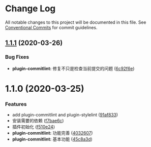 # Change Log

All notable changes to this project will be documented in this file.
See [Conventional Commits](https://conventionalcommits.org) for commit guidelines.

## [1.1.1](https://github.com/walrusjs/plugins/compare/@walrus/plugin-commitlint@1.1.0...@walrus/plugin-commitlint@1.1.1) (2020-03-26)

### Bug Fixes

- **plugin-commitlint:** 修复不只是检查当前提交的问题 ([6c92f6e](https://github.com/walrusjs/plugins/commit/6c92f6ecb0a73d1ea844b9fc95038d66755b5bd6))

# 1.1.0 (2020-03-25)

### Features

- add plugin-commitlint and plugin-stylelint ([91af833](https://github.com/walrusjs/plugins/commit/91af833f7defc98757be917b0ae0e2693067c853))
- 安装需要的依赖 ([f7bae6c](https://github.com/walrusjs/plugins/commit/f7bae6c49f94062356484791dfefb56f41796dac))
- 插件初始化 ([f510e24](https://github.com/walrusjs/plugins/commit/f510e24139c284ed8b6aa00ed030bf286ae3e52c))
- **plugin-commitlint:** 功能完善 ([4032607](https://github.com/walrusjs/plugins/commit/40326079abe73daa4d71a05cf0bb726df370bf7e))
- **plugin-commitlint:** 基本功能 ([45c8a3d](https://github.com/walrusjs/plugins/commit/45c8a3d7b9f9a3c58e5708c39807db9a643bbb67))

